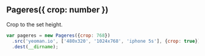 ## Pageres({ crop: number })

Crop to the set height.

```js
var pageres = new Pageres({crop: 768})
  .src('yeoman.io', ['480x320', '1024x768', 'iphone 5s'], {crop: true})
  .dest(__dirname);
```